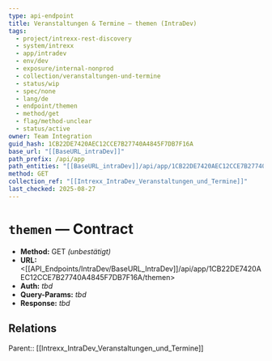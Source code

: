 ```yaml
---
type: api-endpoint
title: Veranstaltungen & Termine — themen (IntraDev)
tags:
  - project/intrexx-rest-discovery
  - system/intrexx
  - app/intradev
  - env/dev
  - exposure/internal-nonprod
  - collection/veranstaltungen-und-termine
  - status/wip
  - spec/none
  - lang/de
  - endpoint/themen
  - method/get
  - flag/method-unclear
  - status/active
owner: Team Integration
guid_hash: 1CB22DE7420AEC12CCE7B27740A4845F7DB7F16A
base_url: "[[BaseURL_intraDev]]"
path_prefix: /api/app
path_entities: "[[BaseURL_intraDev]]/api/app/1CB22DE7420AEC12CCE7B27740A4845F7DB7F16A/themen"
method: GET
collection_ref: "[[Intrexx_IntraDev_Veranstaltungen_und_Termine]]"
last_checked: 2025-08-27
---
```



# `themen` — Contract
- **Method:** GET *(unbestätigt)*  
- **URL:** <[[API_Endpoints/IntraDev/BaseURL_IntraDev]]/api/app/1CB22DE7420AEC12CCE7B27740A4845F7DB7F16A/themen>  
- **Auth:** _tbd_  
- **Query-Params:** _tbd_  
- **Response:** _tbd_

## Relations
Parent:: [[Intrexx_IntraDev_Veranstaltungen_und_Termine]]

